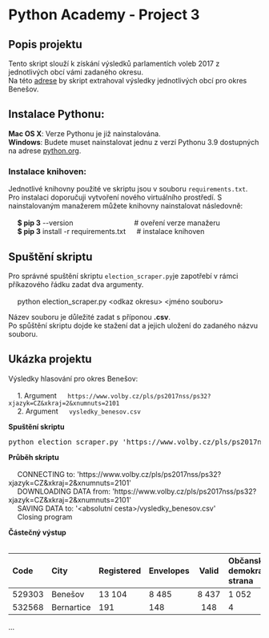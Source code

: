 # Python Academy - Project 3

## Popis projektu
Tento skript slouží k získání výsledků parlamentích voleb 2017 z jednotlivých obcí vámi zadaného okresu.  <br/>
Na této [adrese](https://www.volby.cz/pls/ps2017nss/ps32?xjazyk=CZ&xkraj=2&xnumnuts=2101) by skript extrahoval výsledky jednotlivých obcí pro okres Benešov.

## Instalace Pythonu:
__Mac OS X__: Verze Pythonu je již nainstalována.  <br/>
__Windows__: Budete muset nainstalovat jednu z verzí Pythonu 3.9 dostupných na adrese [python.org](https://www.python.org/getit/).

### Instalace knihoven:<br/>

Jednotlivé knihovny použité ve skriptu jsou v souboru `requirements.txt`. Pro instalaci doporučuji vytvoření nového virtuálního prostředí. S nainstalovaným manažerem můžete knihovny nainstalovat následovně:<br/><br/>
&emsp;  __$ pip 3__ --version &emsp; &emsp; &emsp; &emsp; &emsp;&emsp;&emsp;  # oveření verze manažeru  <br/>
&emsp;  __$ pip 3__ install -r requirements.txt  &emsp;  # instalace knihoven

## Spuštění skriptu <br/>

Pro správné spuštění skriptu `election_scraper.py`je zapotřebí v rámci příkazového řádku zadat dva argumenty.  <br/><br/>
&emsp;  python election_scraper.py <<span></span>odkaz okresu> <jméno souboru>  <br/>

Název souboru je důležité zadat s příponou __.csv__.  <br/>
Po spůštění skriptu dojde ke stažení dat a jejich uložení do zadaného názvu souboru.
  
## Ukázka projektu
  
Výsledky hlasování pro okres Benešov: <br/><br/>
&emsp;    1. Argument &emsp; `https://www.volby.cz/pls/ps2017nss/ps32?xjazyk=CZ&xkraj=2&xnumnuts=2101`  <br/>
&emsp;    2. Argument &emsp; `vysledky_benesov.csv`  <br/>
  
__Spuštění skriptu__  <br/>
<pre>
python election_scraper.py 'https://<span></span>www<span></span>.volby.cz/pls/ps2017nss/ps32?xjazyk=CZ&xkraj=2&xnumnuts=2101' 'vysledky_benesov.csv'
</pre>

__Průběh skriptu__  <br/><br/>
&emsp;  CONNECTING to: 'https://<span></span>www<span></span>.volby.cz/pls/ps2017nss/ps32?xjazyk=CZ&xkraj=2&xnumnuts=2101' <br/>
&emsp;  DOWNLOADING DATA from: 'https://<span></span>www<span></span>.volby.cz/pls/ps2017nss/ps32?xjazyk=CZ&xkraj=2&xnumnuts=2101' <br/>
&emsp;  SAVING DATA to: '<absolutní cesta>/vysledky_benesov.csv'  <br/>
&emsp;  Closing program  <br/> 

__Částečný výstup__  <br/><br/>

|Code|City|Registered|Envelopes|Valid|Občanská demokratická strana|...|
|:---|:---|:---|:---|:---:|:---|:---:|
|529303|Benešov|13 104|8 485|8 437|1 052|...|
|532568|Bernartice|191|148|148|4|...|
...
